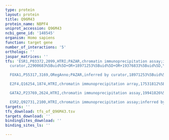 ```yaml
---
type: protein
layout: protein
title: Q96M43
protein_name: NBPF4
uniprot_accession: Q96M43
ncbi_gene_id: '148545'
organism: Homo sapiens
function: target gene
number_of_interactions: '5'
orthologs: ''
jaspar_matrices: ''
tfs: 'ESR1,P03372,2099,HTRI;PAZAR,chromatin immunoprecipitation assay;inferred by
  curator,22900683%5Buid%5D+OR+18971253%5Buid%5D+OR+19376833%5Buid%5D,Yes

  FOXA1,P55317,3169,ORegAnno;PAZAR,inferred by curator,18971253%5Buid%5D+OR+26578589%5Buid%5D,No

  E2F4,Q16254,1874,HTRI,chromatin immunoprecipitation array,17531812%5Buid%5D+OR+22900683%5Buid%5D,No

  GATA2,P23769,2624,HTRI,chromatin immunoprecipitation assay,19941826%5Buid%5D+OR+22900683%5Buid%5D,No

  ESR2,Q92731,2100,HTRI,chromatin immunoprecipitation assay;inferred by curator,22900683%5Buid%5D+OR+19376833%5Buid%5D,No'
targets: ''
tfs_download: tfs_of_Q96M43.tsv
targets_download: ''
bindingSites_download: ''
binding_sites_ls: ''

---
```

